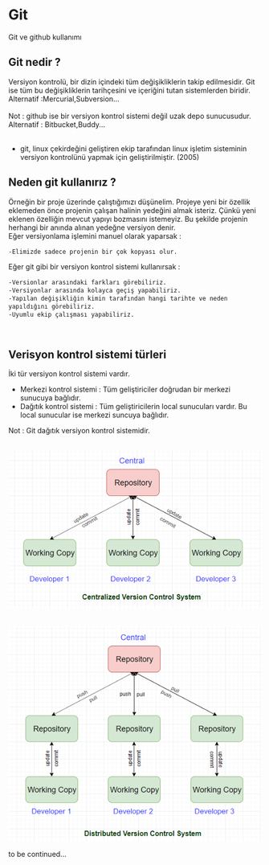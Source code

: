 # Git
Git ve github kullanımı



## Git nedir ?

<p>Versiyon kontrolü, bir dizin içindeki tüm değişikliklerin takip edilmesidir. Git ise tüm bu değişikliklerin tarihçesini ve içeriğini tutan sistemlerden biridir.<br>
   Alternatif :Mercurial,Subversion... <br><br>
   Not : github ise bir versiyon kontrol sistemi değil uzak depo sunucusudur. <br>
   Alternatif : Bitbucket,Buddy... <br><br>                                                    
                         
   * git, linux çekirdeğini geliştiren ekip tarafından linux işletim sisteminin versiyon kontrolünü yapmak için geliştirilmiştir. (2005)               
</p>




## Neden git kullanırız ?

<p>
    Örneğin bir proje üzerinde çalıştığımızı düşünelim. Projeye yeni bir özellik eklemeden önce projenin çalışan halinin yedeğini almak isteriz.
    Çünkü yeni eklenen özelliğin mevcut yapıyı bozmasını istemeyiz. Bu şekilde projenin herhangi bir anında alınan yedeğne versiyon denir.<br>
    Eğer versiyonlama işlemini manuel olarak yaparsak : <br>
   
    -Elimizde sadece projenin bir çok kopyası olur. 
    
</p>    
<p>
    Eğer git gibi bir versiyon kontrol sistemi kullanırsak : <br> 
    
    -Versionlar arasındaki farkları görebiliriz. 
    -Versiyonlar arasında kolayca geçiş yapabiliriz.
    -Yapılan değişikliğin kimin tarafından hangi tarihte ve neden yapıldığını görebiliriz.
    -Uyumlu ekip çalışması yapabiliriz. 
    
</p>

<p><br>
   
## Verisyon kontrol sistemi türleri

İki tür versiyon kontrol sistemi vardır. <br>

* Merkezi kontrol sistemi : Tüm geliştiriciler doğrudan bir merkezi sunucuya bağlıdır.<br>
* Dağıtık kontrol sistemi : Tüm geliştiricilerin local sunucuları vardır. Bu local sunucular ise merkezi suncuya bağlıdır.<br>

Not : Git dağıtık versiyon kontrol sistemidir. <br><br>

![image not found](/Images/CentralizedVcs.png "Cenralized version control system") <br><br>

![image not found](/Images/DistributedVcs.png "Distributed version control system")
<p/>

<p>to be continued...</p>